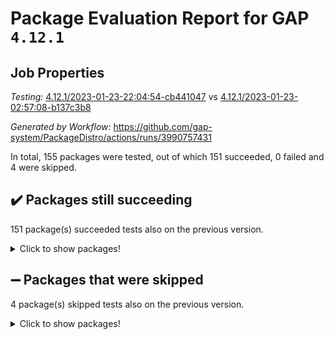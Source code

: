 # Package Evaluation Report for GAP `4.12.1`

## Job Properties

*Testing:* [4.12.1/2023-01-23-22:04:54-cb441047](https://github.com/gap-system/PackageDistro/blob/data/reports/4.12.1/2023-01-23-22:04:54-cb441047) vs [4.12.1/2023-01-23-02:57:08-b137c3b8](https://github.com/gap-system/PackageDistro/blob/data/reports/4.12.1/2023-01-23-02:57:08-b137c3b8)

*Generated by Workflow:* https://github.com/gap-system/PackageDistro/actions/runs/3990757431

In total, 155 packages were tested, out of which 151 succeeded, 0 failed and 4 were skipped.

## :heavy_check_mark: Packages still succeeding

151 package(s) succeeded tests also on the previous version.
<details><summary>Click to show packages!</summary>

- 4ti2interface 2023.01-01 [(success)](https://github.com/gap-system/PackageDistro/actions/runs/3990757431/jobs/6844960980)
- ace 5.6.2 [(success)](https://github.com/gap-system/PackageDistro/actions/runs/3990757431/jobs/6844961145)
- aclib 1.3.2 [(success)](https://github.com/gap-system/PackageDistro/actions/runs/3990757431/jobs/6844961238)
- agt 0.3.1 [(success)](https://github.com/gap-system/PackageDistro/actions/runs/3990757431/jobs/6844961339)
- alnuth 3.2.1 [(success)](https://github.com/gap-system/PackageDistro/actions/runs/3990757431/jobs/6844961452)
- anupq 3.3.0 [(success)](https://github.com/gap-system/PackageDistro/actions/runs/3990757431/jobs/6844961559)
- atlasrep 2.1.6 [(success)](https://github.com/gap-system/PackageDistro/actions/runs/3990757431/jobs/6844961670)
- autodoc 2022.10.20 [(success)](https://github.com/gap-system/PackageDistro/actions/runs/3990757431/jobs/6844961768)
- automata 1.15 [(success)](https://github.com/gap-system/PackageDistro/actions/runs/3990757431/jobs/6844961972)
- automgrp 1.3.2 [(success)](https://github.com/gap-system/PackageDistro/actions/runs/3990757431/jobs/6844962102)
- autpgrp 1.11 [(success)](https://github.com/gap-system/PackageDistro/actions/runs/3990757431/jobs/6844962236)
- cap 2023.01-09 [(success)](https://github.com/gap-system/PackageDistro/actions/runs/3990757431/jobs/6844962325)
- caratinterface 2.3.4 [(success)](https://github.com/gap-system/PackageDistro/actions/runs/3990757431/jobs/6844962431)
- cddinterface 2022.11.01 [(success)](https://github.com/gap-system/PackageDistro/actions/runs/3990757431/jobs/6844962511)
- circle 1.6.5 [(success)](https://github.com/gap-system/PackageDistro/actions/runs/3990757431/jobs/6844962574)
- classicpres 1.22 [(success)](https://github.com/gap-system/PackageDistro/actions/runs/3990757431/jobs/6844962670)
- cohomolo 1.6.11 [(success)](https://github.com/gap-system/PackageDistro/actions/runs/3990757431/jobs/6844962764)
- congruence 1.2.4 [(success)](https://github.com/gap-system/PackageDistro/actions/runs/3990757431/jobs/6844962869)
- corelg 1.56 [(success)](https://github.com/gap-system/PackageDistro/actions/runs/3990757431/jobs/6844962971)
- crime 1.6 [(success)](https://github.com/gap-system/PackageDistro/actions/runs/3990757431/jobs/6844963090)
- crisp 1.4.6 [(success)](https://github.com/gap-system/PackageDistro/actions/runs/3990757431/jobs/6844963219)
- crypting 0.10.4 [(success)](https://github.com/gap-system/PackageDistro/actions/runs/3990757431/jobs/6844963322)
- cryst 4.1.25 [(success)](https://github.com/gap-system/PackageDistro/actions/runs/3990757431/jobs/6844963401)
- crystcat 1.1.10 [(success)](https://github.com/gap-system/PackageDistro/actions/runs/3990757431/jobs/6844963511)
- ctbllib 1.3.4 [(success)](https://github.com/gap-system/PackageDistro/actions/runs/3990757431/jobs/6844963649)
- cubefree 1.19 [(success)](https://github.com/gap-system/PackageDistro/actions/runs/3990757431/jobs/6844963773)
- curlinterface 2.3.1 [(success)](https://github.com/gap-system/PackageDistro/actions/runs/3990757431/jobs/6844963906)
- cvec 2.7.6 [(success)](https://github.com/gap-system/PackageDistro/actions/runs/3990757431/jobs/6844964024)
- datastructures 0.3.0 [(success)](https://github.com/gap-system/PackageDistro/actions/runs/3990757431/jobs/6844964151)
- deepthought 1.0.6 [(success)](https://github.com/gap-system/PackageDistro/actions/runs/3990757431/jobs/6844964274)
- design 1.7 [(success)](https://github.com/gap-system/PackageDistro/actions/runs/3990757431/jobs/6844964393)
- difsets 2.3.1 [(success)](https://github.com/gap-system/PackageDistro/actions/runs/3990757431/jobs/6844964566)
- digraphs 1.6.1 [(success)](https://github.com/gap-system/PackageDistro/actions/runs/3990757431/jobs/6844964698)
- edim 1.3.6 [(success)](https://github.com/gap-system/PackageDistro/actions/runs/3990757431/jobs/6844964856)
- example 4.3.3 [(success)](https://github.com/gap-system/PackageDistro/actions/runs/3990757431/jobs/6844964997)
- examplesforhomalg 2022.11-01 [(success)](https://github.com/gap-system/PackageDistro/actions/runs/3990757431/jobs/6844965125)
- factint 1.6.3 [(success)](https://github.com/gap-system/PackageDistro/actions/runs/3990757431/jobs/6844965221)
- ferret 1.0.9 [(success)](https://github.com/gap-system/PackageDistro/actions/runs/3990757431/jobs/6844965347)
- fga 1.4.0 [(success)](https://github.com/gap-system/PackageDistro/actions/runs/3990757431/jobs/6844965438)
- fining 1.5.4 [(success)](https://github.com/gap-system/PackageDistro/actions/runs/3990757431/jobs/6844965555)
- float 1.0.3 [(success)](https://github.com/gap-system/PackageDistro/actions/runs/3990757431/jobs/6844965647)
- format 1.4.3 [(success)](https://github.com/gap-system/PackageDistro/actions/runs/3990757431/jobs/6844965801)
- forms 1.2.9 [(success)](https://github.com/gap-system/PackageDistro/actions/runs/3990757431/jobs/6844965901)
- fplsa 1.2.6 [(success)](https://github.com/gap-system/PackageDistro/actions/runs/3990757431/jobs/6844966027)
- fr 2.4.12 [(success)](https://github.com/gap-system/PackageDistro/actions/runs/3990757431/jobs/6844966123)
- francy 1.2.5 [(success)](https://github.com/gap-system/PackageDistro/actions/runs/3990757431/jobs/6844966229)
- fwtree 1.3 [(success)](https://github.com/gap-system/PackageDistro/actions/runs/3990757431/jobs/6844966349)
- gapdoc 1.6.6 [(success)](https://github.com/gap-system/PackageDistro/actions/runs/3990757431/jobs/6844966460)
- gauss 2023.01-01 [(success)](https://github.com/gap-system/PackageDistro/actions/runs/3990757431/jobs/6844966573)
- gaussforhomalg 2022.08-03 [(success)](https://github.com/gap-system/PackageDistro/actions/runs/3990757431/jobs/6844966663)
- gbnp 1.0.5 [(success)](https://github.com/gap-system/PackageDistro/actions/runs/3990757431/jobs/6844966744)
- generalizedmorphismsforcap 2022.12-01 [(success)](https://github.com/gap-system/PackageDistro/actions/runs/3990757431/jobs/6844966866)
- genss 1.6.8 [(success)](https://github.com/gap-system/PackageDistro/actions/runs/3990757431/jobs/6844966950)
- gradedmodules 2022.09-02 [(success)](https://github.com/gap-system/PackageDistro/actions/runs/3990757431/jobs/6844967055)
- gradedringforhomalg 2022.11-01 [(success)](https://github.com/gap-system/PackageDistro/actions/runs/3990757431/jobs/6844967180)
- grape 4.9.0 [(success)](https://github.com/gap-system/PackageDistro/actions/runs/3990757431/jobs/6844967264)
- groupoids 1.71 [(success)](https://github.com/gap-system/PackageDistro/actions/runs/3990757431/jobs/6844967354)
- grpconst 2.6.3 [(success)](https://github.com/gap-system/PackageDistro/actions/runs/3990757431/jobs/6844967424)
- guarana 0.96.3 [(success)](https://github.com/gap-system/PackageDistro/actions/runs/3990757431/jobs/6844967506)
- guava 3.18 [(success)](https://github.com/gap-system/PackageDistro/actions/runs/3990757431/jobs/6844967607)
- hap 1.49 [(success)](https://github.com/gap-system/PackageDistro/actions/runs/3990757431/jobs/6844967725)
- hapcryst 0.1.15 [(success)](https://github.com/gap-system/PackageDistro/actions/runs/3990757431/jobs/6844967812)
- hecke 1.5.3 [(success)](https://github.com/gap-system/PackageDistro/actions/runs/3990757431/jobs/6844967935)
- help 3.5 [(success)](https://github.com/gap-system/PackageDistro/actions/runs/3990757431/jobs/6844968032)
- homalg 2022.12-02 [(success)](https://github.com/gap-system/PackageDistro/actions/runs/3990757431/jobs/6844968114)
- homalgtocas 2022.11-02 [(success)](https://github.com/gap-system/PackageDistro/actions/runs/3990757431/jobs/6844968212)
- idrel 2.44 [(success)](https://github.com/gap-system/PackageDistro/actions/runs/3990757431/jobs/6844968308)
- images 1.3.1 [(success)](https://github.com/gap-system/PackageDistro/actions/runs/3990757431/jobs/6844968450)
- intpic 0.3.0 [(success)](https://github.com/gap-system/PackageDistro/actions/runs/3990757431/jobs/6844968555)
- io 4.8.0 [(success)](https://github.com/gap-system/PackageDistro/actions/runs/3990757431/jobs/6844968665)
- io_forhomalg 2022.11-01 [(success)](https://github.com/gap-system/PackageDistro/actions/runs/3990757431/jobs/6844968762)
- irredsol 1.4.4 [(success)](https://github.com/gap-system/PackageDistro/actions/runs/3990757431/jobs/6844968866)
- json 2.1.1 [(success)](https://github.com/gap-system/PackageDistro/actions/runs/3990757431/jobs/6844968948)
- jupyterkernel 1.4.1 [(success)](https://github.com/gap-system/PackageDistro/actions/runs/3990757431/jobs/6844969087)
- jupyterviz 1.5.6 [(success)](https://github.com/gap-system/PackageDistro/actions/runs/3990757431/jobs/6844969215)
- kan 1.34 [(success)](https://github.com/gap-system/PackageDistro/actions/runs/3990757431/jobs/6844969336)
- kbmag 1.5.11 [(success)](https://github.com/gap-system/PackageDistro/actions/runs/3990757431/jobs/6844969480)
- laguna 3.9.5 [(success)](https://github.com/gap-system/PackageDistro/actions/runs/3990757431/jobs/6844969609)
- liealgdb 2.2.1 [(success)](https://github.com/gap-system/PackageDistro/actions/runs/3990757431/jobs/6844969724)
- liepring 2.8 [(success)](https://github.com/gap-system/PackageDistro/actions/runs/3990757431/jobs/6844969853)
- liering 2.4.2 [(success)](https://github.com/gap-system/PackageDistro/actions/runs/3990757431/jobs/6844969961)
- linearalgebraforcap 2023.01-03 [(success)](https://github.com/gap-system/PackageDistro/actions/runs/3990757431/jobs/6844970091)
- localizeringforhomalg 2022.11-01 [(success)](https://github.com/gap-system/PackageDistro/actions/runs/3990757431/jobs/6844970207)
- loops 3.4.3 [(success)](https://github.com/gap-system/PackageDistro/actions/runs/3990757431/jobs/6844970283)
- lpres 1.0.3 [(success)](https://github.com/gap-system/PackageDistro/actions/runs/3990757431/jobs/6844970383)
- majoranaalgebras 1.5.1 [(success)](https://github.com/gap-system/PackageDistro/actions/runs/3990757431/jobs/6844970475)
- mapclass 1.4.6 [(success)](https://github.com/gap-system/PackageDistro/actions/runs/3990757431/jobs/6844970571)
- matgrp 0.70 [(success)](https://github.com/gap-system/PackageDistro/actions/runs/3990757431/jobs/6844970644)
- matricesforhomalg 2023.01-01 [(success)](https://github.com/gap-system/PackageDistro/actions/runs/3990757431/jobs/6844970722)
- modisom 2.5.3 [(success)](https://github.com/gap-system/PackageDistro/actions/runs/3990757431/jobs/6844970824)
- modulepresentationsforcap 2022.12-01 [(success)](https://github.com/gap-system/PackageDistro/actions/runs/3990757431/jobs/6844970952)
- modules 2022.11-01 [(success)](https://github.com/gap-system/PackageDistro/actions/runs/3990757431/jobs/6844971063)
- monoidalcategories 2022.12-01 [(success)](https://github.com/gap-system/PackageDistro/actions/runs/3990757431/jobs/6844971163)
- nconvex 2022.09-01 [(success)](https://github.com/gap-system/PackageDistro/actions/runs/3990757431/jobs/6844971267)
- nilmat 1.4.2 [(success)](https://github.com/gap-system/PackageDistro/actions/runs/3990757431/jobs/6844971366)
- nock 1.5 [(success)](https://github.com/gap-system/PackageDistro/actions/runs/3990757431/jobs/6844971467)
- normalizinterface 1.3.5 [(success)](https://github.com/gap-system/PackageDistro/actions/runs/3990757431/jobs/6844971588)
- nq 2.5.9 [(success)](https://github.com/gap-system/PackageDistro/actions/runs/3990757431/jobs/6844971701)
- numericalsgps 1.3.1 [(success)](https://github.com/gap-system/PackageDistro/actions/runs/3990757431/jobs/6844971821)
- openmath 11.5.2 [(success)](https://github.com/gap-system/PackageDistro/actions/runs/3990757431/jobs/6844971943)
- orb 4.9.0 [(success)](https://github.com/gap-system/PackageDistro/actions/runs/3990757431/jobs/6844972069)
- packagemanager 1.3.2 [(success)](https://github.com/gap-system/PackageDistro/actions/runs/3990757431/jobs/6844972173)
- patternclass 2.4.3 [(success)](https://github.com/gap-system/PackageDistro/actions/runs/3990757431/jobs/6844972281)
- permut 2.0.4 [(success)](https://github.com/gap-system/PackageDistro/actions/runs/3990757431/jobs/6844972405)
- polenta 1.3.10 [(success)](https://github.com/gap-system/PackageDistro/actions/runs/3990757431/jobs/6844972527)
- polymaking 0.8.6 [(success)](https://github.com/gap-system/PackageDistro/actions/runs/3990757431/jobs/6844972674)
- primgrp 3.4.3 [(success)](https://github.com/gap-system/PackageDistro/actions/runs/3990757431/jobs/6844972786)
- profiling 2.5.2 [(success)](https://github.com/gap-system/PackageDistro/actions/runs/3990757431/jobs/6844972912)
- qpa 1.34 [(success)](https://github.com/gap-system/PackageDistro/actions/runs/3990757431/jobs/6844973029)
- quagroup 1.8.3 [(success)](https://github.com/gap-system/PackageDistro/actions/runs/3990757431/jobs/6844973136)
- radiroot 2.9 [(success)](https://github.com/gap-system/PackageDistro/actions/runs/3990757431/jobs/6844973286)
- rcwa 4.7.1 [(success)](https://github.com/gap-system/PackageDistro/actions/runs/3990757431/jobs/6844973405)
- rds 1.8 [(success)](https://github.com/gap-system/PackageDistro/actions/runs/3990757431/jobs/6844973553)
- recog 1.4.2 [(success)](https://github.com/gap-system/PackageDistro/actions/runs/3990757431/jobs/6844973683)
- repndecomp 1.3.0 [(success)](https://github.com/gap-system/PackageDistro/actions/runs/3990757431/jobs/6844973795)
- repsn 3.1.0 [(success)](https://github.com/gap-system/PackageDistro/actions/runs/3990757431/jobs/6844973920)
- resclasses 4.7.3 [(success)](https://github.com/gap-system/PackageDistro/actions/runs/3990757431/jobs/6844974037)
- ringsforhomalg 2022.11-01 [(success)](https://github.com/gap-system/PackageDistro/actions/runs/3990757431/jobs/6844974133)
- sco 2022.09-01 [(success)](https://github.com/gap-system/PackageDistro/actions/runs/3990757431/jobs/6844974230)
- scscp 2.4.0 [(success)](https://github.com/gap-system/PackageDistro/actions/runs/3990757431/jobs/6844974379)
- semigroups 5.2.0 [(success)](https://github.com/gap-system/PackageDistro/actions/runs/3990757431/jobs/6844974513)
- sglppow 2.3 [(success)](https://github.com/gap-system/PackageDistro/actions/runs/3990757431/jobs/6844974611)
- sgpviz 0.999.5 [(success)](https://github.com/gap-system/PackageDistro/actions/runs/3990757431/jobs/6844974727)
- simpcomp 2.1.14 [(success)](https://github.com/gap-system/PackageDistro/actions/runs/3990757431/jobs/6844974830)
- singular 2022.09.23 [(success)](https://github.com/gap-system/PackageDistro/actions/runs/3990757431/jobs/6844974941)
- sl2reps 1.1 [(success)](https://github.com/gap-system/PackageDistro/actions/runs/3990757431/jobs/6844975045)
- sla 1.5.3 [(success)](https://github.com/gap-system/PackageDistro/actions/runs/3990757431/jobs/6844975159)
- smallgrp 1.5.1 [(success)](https://github.com/gap-system/PackageDistro/actions/runs/3990757431/jobs/6844975259)
- smallsemi 0.6.13 [(success)](https://github.com/gap-system/PackageDistro/actions/runs/3990757431/jobs/6844975375)
- sonata 2.9.6 [(success)](https://github.com/gap-system/PackageDistro/actions/runs/3990757431/jobs/6844975501)
- sophus 1.27 [(success)](https://github.com/gap-system/PackageDistro/actions/runs/3990757431/jobs/6844975595)
- spinsym 1.5.2 [(success)](https://github.com/gap-system/PackageDistro/actions/runs/3990757431/jobs/6844975723)
- standardff 0.9.4 [(success)](https://github.com/gap-system/PackageDistro/actions/runs/3990757431/jobs/6844975855)
- symbcompcc 1.3.2 [(success)](https://github.com/gap-system/PackageDistro/actions/runs/3990757431/jobs/6844975961)
- thelma 1.3 [(success)](https://github.com/gap-system/PackageDistro/actions/runs/3990757431/jobs/6844976074)
- tomlib 1.2.9 [(success)](https://github.com/gap-system/PackageDistro/actions/runs/3990757431/jobs/6844976172)
- toolsforhomalg 2022.12-01 [(success)](https://github.com/gap-system/PackageDistro/actions/runs/3990757431/jobs/6844976290)
- toric 1.9.5 [(success)](https://github.com/gap-system/PackageDistro/actions/runs/3990757431/jobs/6844976399)
- toricvarieties 2022.07.13 [(success)](https://github.com/gap-system/PackageDistro/actions/runs/3990757431/jobs/6844976502)
- transgrp 3.6.3 [(success)](https://github.com/gap-system/PackageDistro/actions/runs/3990757431/jobs/6844976606)
- ugaly 4.0.3 [(success)](https://github.com/gap-system/PackageDistro/actions/runs/3990757431/jobs/6844976716)
- unipot 1.5 [(success)](https://github.com/gap-system/PackageDistro/actions/runs/3990757431/jobs/6844976819)
- unitlib 4.1.0 [(success)](https://github.com/gap-system/PackageDistro/actions/runs/3990757431/jobs/6844976924)
- utils 0.81 [(success)](https://github.com/gap-system/PackageDistro/actions/runs/3990757431/jobs/6844977023)
- uuid 0.7 [(success)](https://github.com/gap-system/PackageDistro/actions/runs/3990757431/jobs/6844977158)
- walrus 0.9991 [(success)](https://github.com/gap-system/PackageDistro/actions/runs/3990757431/jobs/6844977280)
- wedderga 4.10.2 [(success)](https://github.com/gap-system/PackageDistro/actions/runs/3990757431/jobs/6844977386)
- xmod 2.88 [(success)](https://github.com/gap-system/PackageDistro/actions/runs/3990757431/jobs/6844977500)
- xmodalg 1.23 [(success)](https://github.com/gap-system/PackageDistro/actions/runs/3990757431/jobs/6844977623)
- yangbaxter 0.10.2 [(success)](https://github.com/gap-system/PackageDistro/actions/runs/3990757431/jobs/6844977746)
- zeromqinterface 0.14 [(success)](https://github.com/gap-system/PackageDistro/actions/runs/3990757431/jobs/6844977857)
</details>

## :heavy_minus_sign: Packages that were skipped

4 package(s) skipped tests also on the previous version.
<details><summary>Click to show packages!</summary>

- browse 1.8.20 [(skipped)](https://github.com/gap-system/PackageDistro/actions/runs/3990757431/jobs/6844776471)
- itc 1.5.1 [(skipped)](https://github.com/gap-system/PackageDistro/actions/runs/3990757431/jobs/6844776471)
- polycyclic 2.16 [(skipped)](https://github.com/gap-system/PackageDistro/actions/runs/3990757431/jobs/6844776471)
- xgap 4.31 [(skipped)](https://github.com/gap-system/PackageDistro/actions/runs/3990757431/jobs/6844776471)
</details>

